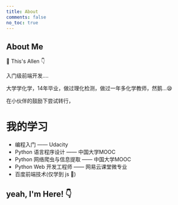 ```yaml
---
title: About
comments: false
no_toc: true
---
```

## About Me

🤪 This's Allen 👇

入门级前端开发....

大学学化学，14年毕业，做过理化检测，做过一年多化学教师，然鹅...😪

在小伙伴的鼓励下尝试转行，

# 我的学习

- 编程入门 —— Udacity
- Python 语言程序设计 —— 中国大学MOOC
- Python 网络爬虫与信息提取 —— 中国大学MOOC
- Python Web 开发工程师 —— 网易云课堂微专业
- 百度前端技术(仅学到 js 🤣)


## yeah, I'm Here! 👇

<a href="https://github.com/AllenTango" target="_blank"><i class="fa fa-github-square fa-2x"></i></a> <a href="https://codepen.io/allentango/" target="_blank"><i class="fa fa-codepen fa-2x"></a> <a href="https://www.freecodecamp.org/allentango" target="_blank"><i class="fa fa-free-code-camp fa-2x"></a>
<!-- <a href="https://www.linkedin.com/in/lingjinlong007" target="_blank"><i class="fa fa-linkedin-square fa-2x"></i></a> -->
